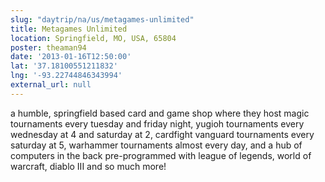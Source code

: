 ```yaml
---
slug: "daytrip/na/us/metagames-unlimited"
title: Metagames Unlimited
location: Springfield, MO, USA, 65804
poster: theaman94
date: '2013-01-16T12:50:00'
lat: '37.18100551211832'
lng: '-93.22744846343994'
external_url: null
---
```


a humble, springfield based card and game shop where they host magic tournaments every tuesday and friday night, yugioh tournaments every wednesday at 4 and saturday at 2, cardfight vanguard tournaments every saturday at 5, warhammer tournaments almost every day, and a hub of computers in the back pre-programmed with league of legends, world of warcraft, diablo III and so much more!

